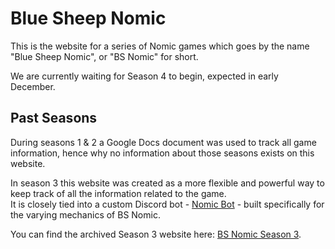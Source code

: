 # Blue Sheep Nomic

This is the website for a series of Nomic games which goes by the name "Blue Sheep Nomic", or "BS Nomic" for short.

We are currently waiting for Season 4 to begin, expected in early December.

## Past Seasons

During seasons 1 & 2 a Google Docs document was used to track all game information, hence why no information about those seasons exists on this website.

In season 3 this website was created as a more flexible and powerful way to keep track of all the information related to the game.<br>
It is closely tied into a custom Discord bot - [Nomic Bot](https://github.com/AnthonyW2/Nomic-Bot) - built specifically for the varying mechanics of BS Nomic.

You can find the archived Season 3 website here: [BS Nomic Season 3](https://anthonyw2.github.io/Nomic/Season%203).

